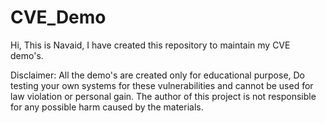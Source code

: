 # CVE_Demo

Hi,
This is Navaid, I have created this repository to maintain my CVE demo's.

Disclaimer:
All the demo's are created only for educational purpose, Do testing your own systems for these vulnerabilities and cannot be used for law violation or personal gain.
The author of this project is not responsible for any possible harm caused by the materials.
